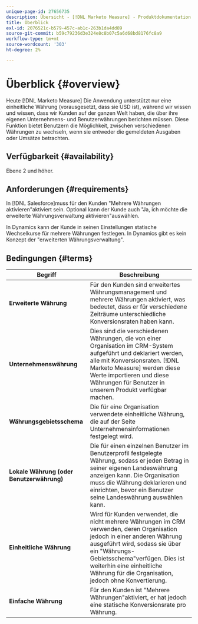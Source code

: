 ```yaml
---
unique-page-id: 27656735
description: Übersicht - [!DNL Marketo Measure] - Produktdokumentation
title: Überblick
exl-id: 2076521c-b579-457c-ab1c-263b1da4dd89
source-git-commit: b59c79236d3e324e8c8b07c5a6d68bd8176fc8a9
workflow-type: tm+mt
source-wordcount: '303'
ht-degree: 2%

---
```


# Überblick {#overview}

Heute [!DNL Marketo Measure] Die Anwendung unterstützt nur eine einheitliche Währung (vorausgesetzt, dass sie USD ist), während wir wissen und wissen, dass wir Kunden auf der ganzen Welt haben, die über ihre eigenen Unternehmens- und Benutzerwährungen berichten müssen. Diese Funktion bietet Benutzern die Möglichkeit, zwischen verschiedenen Währungen zu wechseln, wenn sie entweder die gemeldeten Ausgaben oder Umsätze betrachten.

## Verfügbarkeit {#availability}

Ebene 2 und höher.

## Anforderungen {#requirements}

In [!DNL Salesforce]muss für den Kunden &quot;Mehrere Währungen aktivieren&quot;aktiviert sein. Optional kann der Kunde auch &quot;Ja, ich möchte die erweiterte Währungsverwaltung aktivieren&quot;auswählen.

In Dynamics kann der Kunde in seinen Einstellungen statische Wechselkurse für mehrere Währungen festlegen. In Dynamics gibt es kein Konzept der &quot;erweiterten Währungsverwaltung&quot;.

## Bedingungen {#terms}

| **Begriff** | Beschreibung |
|---|---|
| **Erweiterte Währung** | Für den Kunden sind erweitertes Währungsmanagement und mehrere Währungen aktiviert, was bedeutet, dass er für verschiedene Zeiträume unterschiedliche Konversionsraten haben kann. |
| **Unternehmenswährung** | Dies sind die verschiedenen Währungen, die von einer Organisation im CRM-System aufgeführt und deklariert werden, alle mit Konversionsraten. [!DNL Marketo Measure] werden diese Werte importieren und diese Währungen für Benutzer in unserem Produkt verfügbar machen. |
| **Währungsgebietsschema** | Die für eine Organisation verwendete einheitliche Währung, die auf der Seite Unternehmensinformationen festgelegt wird. |
| **Lokale Währung (oder Benutzerwährung)** | Die für einen einzelnen Benutzer im Benutzerprofil festgelegte Währung, sodass er jeden Betrag in seiner eigenen Landeswährung anzeigen kann. Die Organisation muss die Währung deklarieren und einrichten, bevor ein Benutzer seine Landeswährung auswählen kann. |
| **Einheitliche Währung** | Wird für Kunden verwendet, die nicht mehrere Währungen im CRM verwenden, deren Organisation jedoch in einer anderen Währung ausgeführt wird, sodass sie über ein &quot;Währungs-Gebietsschema&quot;verfügen. Dies ist weiterhin eine einheitliche Währung für die Organisation, jedoch ohne Konvertierung. |
| **Einfache Währung** | Für den Kunden ist &quot;Mehrere Währungen&quot;aktiviert, er hat jedoch eine statische Konversionsrate pro Währung. |
